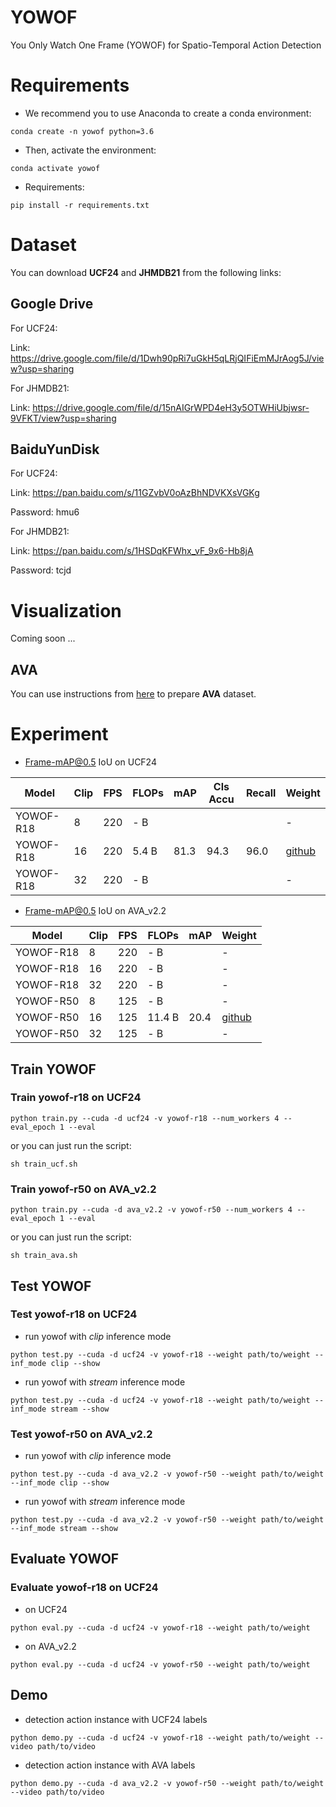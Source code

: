 # YOWOF
You Only Watch One Frame (YOWOF) for Spatio-Temporal Action Detection

# Requirements
- We recommend you to use Anaconda to create a conda environment:
```Shell
conda create -n yowof python=3.6
```

- Then, activate the environment:
```Shell
conda activate yowof
```

- Requirements:
```Shell
pip install -r requirements.txt 
```

# Dataset
You can download **UCF24** and **JHMDB21** from the following links:

## Google Drive
For UCF24:

Link: https://drive.google.com/file/d/1Dwh90pRi7uGkH5qLRjQIFiEmMJrAog5J/view?usp=sharing

For JHMDB21: 

Link: https://drive.google.com/file/d/15nAIGrWPD4eH3y5OTWHiUbjwsr-9VFKT/view?usp=sharing

## BaiduYunDisk
For UCF24:

Link: https://pan.baidu.com/s/11GZvbV0oAzBhNDVKXsVGKg

Password: hmu6 

For JHMDB21: 

Link: https://pan.baidu.com/s/1HSDqKFWhx_vF_9x6-Hb8jA 

Password: tcjd 

# Visualization
Coming soon ...

## AVA
You can use instructions from [here](https://github.com/yjh0410/AVA_Dataset) to prepare **AVA** dataset.

# Experiment
* Frame-mAP@0.5 IoU on UCF24

|    Model    |   Clip  |    FPS    |  FLOPs  |  mAP   |  Cls Accu  |  Recall  |  Weight  |
|-------------|---------|-----------|---------|--------|------------|----------|----------|
|  YOWOF-R18  |    8    |     220   |  - B  |    |        |      |    -     |
|  YOWOF-R18  |   16    |     220   |  5.4 B  |  81.3  |   94.3     |    96.0  | [github]() |
|  YOWOF-R18  |   32    |     220   |  - B  |    |        |      |    -     |


* Frame-mAP@0.5 IoU on AVA_v2.2

|    Model    |   Clip  |    FPS    |  FLOPs  |  mAP   |  Weight  |
|-------------|---------|-----------|---------|--------|----------|
|  YOWOF-R18  |    8    |     220   |  - B    |        |    -     |
|  YOWOF-R18  |   16    |     220   |  - B    |        |    -     |
|  YOWOF-R18  |   32    |     220   |  - B    |        |    -     |
|  YOWOF-R50  |    8    |     125   |  - B    |        |    -     |
|  YOWOF-R50  |   16    |     125   |  11.4 B |  20.4  | [github]() |
|  YOWOF-R50  |   32    |     125   |  - B    |        |    -     |

## Train YOWOF
### Train yowof-r18 on UCF24

```Shell
python train.py --cuda -d ucf24 -v yowof-r18 --num_workers 4 --eval_epoch 1 --eval
```

or you can just run the script:

```Shell
sh train_ucf.sh
```

### Train yowof-r50 on AVA_v2.2

```Shell
python train.py --cuda -d ava_v2.2 -v yowof-r50 --num_workers 4 --eval_epoch 1 --eval
```

or you can just run the script:

```Shell
sh train_ava.sh
```

## Test YOWOF
### Test yowof-r18 on UCF24

* run yowof with *clip* inference mode

```Shell
python test.py --cuda -d ucf24 -v yowof-r18 --weight path/to/weight --inf_mode clip --show
```

* run yowof with *stream* inference mode

```Shell
python test.py --cuda -d ucf24 -v yowof-r18 --weight path/to/weight --inf_mode stream --show
```

### Test yowof-r50 on AVA_v2.2

* run yowof with *clip* inference mode

```Shell
python test.py --cuda -d ava_v2.2 -v yowof-r50 --weight path/to/weight --inf_mode clip --show
```

* run yowof with *stream* inference mode

```Shell
python test.py --cuda -d ava_v2.2 -v yowof-r50 --weight path/to/weight --inf_mode stream --show
```

## Evaluate YOWOF
### Evaluate yowof-r18 on UCF24

* on UCF24

```Shell
python eval.py --cuda -d ucf24 -v yowof-r18 --weight path/to/weight
```

* on AVA_v2.2

```Shell
python eval.py --cuda -d ucf24 -v yowof-r50 --weight path/to/weight
```

## Demo
* detection action instance with UCF24 labels

```Shell
python demo.py --cuda -d ucf24 -v yowof-r18 --weight path/to/weight --video path/to/video
```


* detection action instance with AVA labels

```Shell
python demo.py --cuda -d ava_v2.2 -v yowof-r50 --weight path/to/weight --video path/to/video
```
